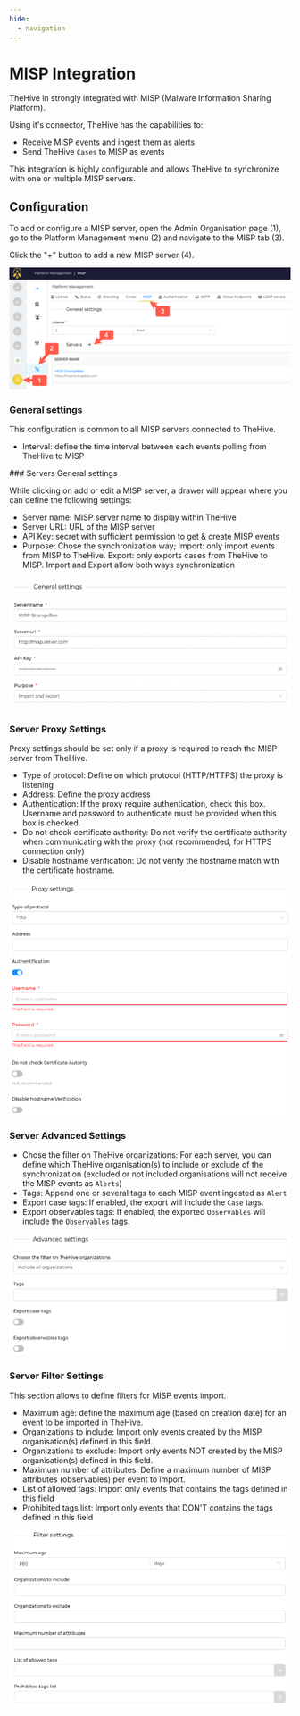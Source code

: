 ```yaml
---
hide:
  - navigation
---
```


# MISP Integration

TheHive in strongly integrated with MISP (Malware Information Sharing Platform). 

Using it's connector, TheHive has the capabilities to:
- Receive MISP events and ingest them as alerts
- Send TheHive `Cases` to MISP as events

This integration is highly configurable and allows TheHive to synchronize with one or multiple MISP servers.

## Configuration

To add or configure a MISP server, open the Admin Organisation page (1), go to the Platform Management menu (2) and navigate to the MISP tab (3).

Click the "+" button to add a new MISP server (4).

![MISP Connector configuration](images/configure_misp.png)

### General settings

This configuration is common to all MISP servers connected to TheHive.

- Interval: define the time interval between each events polling from TheHive to MISP

### Servers General settings

While clicking on add or edit a MISP server, a drawer will appear where you can define the following settings:

- Server name: MISP server name to display within TheHive
- Server URL: URL of the MISP server
- API Key: secret with sufficient permission to get & create MISP events
- Purpose: Chose the synchronization way; Import: only import events from MISP to TheHive. Export: only exports cases from TheHive to MISP. Import and Export allow both ways synchronization

![MISP Server General Settings](images/misp_general_settings.png)

### Server Proxy Settings

Proxy settings should be set only if a proxy is required to reach the MISP server from TheHive.

- Type of protocol: Define on which protocol (HTTP/HTTPS) the proxy is listening
- Address: Define the proxy address
- Authentication: If the proxy require authentication, check this box. Username and password to authenticate must be provided when this box is checked.
- Do not check certificate authority: Do not verify the certificate authority when communicating with the proxy (not recommended, for HTTPS connection only)
- Disable hostname verification: Do not verify the hostname match with the certificate hostname.

![MISP Server Proxy Settings](images/misp_proxy_settings.png)

### Server Advanced Settings

- Chose the filter on TheHive organizations: For each server, you can define which TheHive organisation(s) to include or exclude of the synchronization (excluded or not included organisations will not receive the MISP events as `Alerts`)
- Tags: Append one or several tags to each MISP event ingested as `Alert` 
- Export case tags: If enabled, the export will include the `Case` tags. 
- Export observables tags: If enabled, the exported `Observables` will include the `Observables` tags.

![MISP Server Advanced Settings](images/misp_advanced_settings.png)

### Server Filter Settings

This section allows to define filters for MISP events import. 

 - Maximum age: define the maximum age (based on creation date) for an event to be imported in TheHive.
 - Organizations to include: Import only events created by the MISP organisation(s) defined in this field.
 - Organizations to exclude: Import only events NOT created by the MISP organisation(s) defined in this field.
 - Maximum number of attributes: Define a maximum number of MISP attributes (observables) per event to import. 
 - List of allowed tags: Import only events that contains the tags defined in this field
 - Prohibited tags list: Import only events that DON'T contains the tags defined in this field

![MISP Server Filters Settings](images/misp_filter_settings.png)